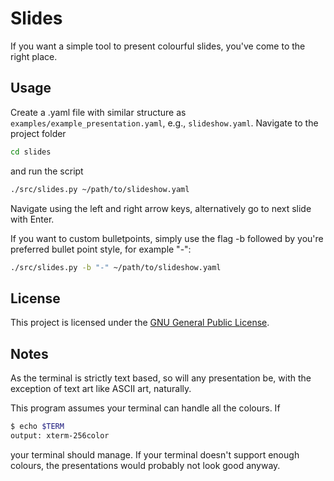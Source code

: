 # Slides
If you want a simple tool to present colourful slides, you've come to the right place. 

## Usage
Create a .yaml file with similar structure as `examples/example_presentation.yaml`, e.g., `slideshow.yaml`. Navigate to the project folder
```bash
cd slides
```
and run the script
```bash
./src/slides.py ~/path/to/slideshow.yaml
```

Navigate using the left and right arrow keys, alternatively go to next slide with Enter.

If you want to custom bulletpoints, simply use the flag -b followed by you're preferred bullet point style, for example "-":
```bash
./src/slides.py -b "-" ~/path/to/slideshow.yaml
```
## License
This project is licensed under the [GNU General Public License](COPYING).

## Notes
As the terminal is strictly text based, so will any presentation be, with the exception of text art like ASCII art, naturally. 

This program assumes your terminal can handle all the colours. If
```bash
$ echo $TERM
output: xterm-256color
```
your terminal should manage. If your terminal doesn't support enough colours, the presentations would probably not look good anyway.
